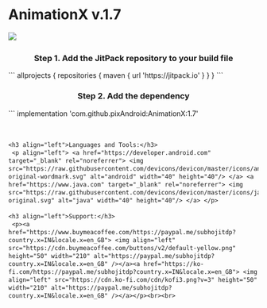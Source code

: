 # AnimationX v.1.7
  [![](https://jitpack.io/v/pixAndroid/AnimationX.svg)](https://jitpack.io/#pixAndroid/AnimationX)


   <h3 align="center">Step 1. Add the JitPack repository to your build file</h3>
   ```
   allprojects {
        repositories {
            maven { url 'https://jitpack.io' }
        }
    }
   ```

   <h3 align="center">Step 2. Add the dependency</h3>
   ```
    implementation 'com.github.pixAndroid:AnimationX:1.7'
	
   ```


   <h3 align="left">Languages and Tools:</h3>
    <p align="left"> <a href="https://developer.android.com" target="_blank" rel="noreferrer"> <img src="https://raw.githubusercontent.com/devicons/devicon/master/icons/android/android-original-wordmark.svg" alt="android" width="40" height="40"/> </a> <a href="https://www.java.com" target="_blank" rel="noreferrer"> <img src="https://raw.githubusercontent.com/devicons/devicon/master/icons/java/java-original.svg" alt="java" width="40" height="40"/> </a> </p>

<h3 align="left">Support:</h3>
    <p><a href="https://www.buymeacoffee.com/https://paypal.me/subhojitdp?country.x=IN&locale.x=en_GB"> <img align="left" src="https://cdn.buymeacoffee.com/buttons/v2/default-yellow.png" height="50" width="210" alt="https://paypal.me/subhojitdp?country.x=IN&locale.x=en_GB" /></a><a href="https://ko-fi.com/https://paypal.me/subhojitdp?country.x=IN&locale.x=en_GB"> <img align="left" src="https://cdn.ko-fi.com/cdn/kofi3.png?v=3" height="50" width="210" alt="https://paypal.me/subhojitdp?country.x=IN&locale.x=en_GB" /></a></p><br><br>

  
